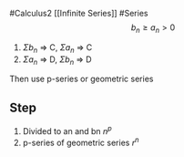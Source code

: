 #Calculus2 [[Infinite Series]] #Series 
$$b_n \geq a_n > 0$$
1. $\Sigma b_n$ => C, $\Sigma a_n$ => C
2. $\Sigma a_n$ => D, $\Sigma b_n$ => D

Then use p-series or geometric series
## Step
1. Divided to an and bn $n^p$
2. p-series of geometric series $r^n$
